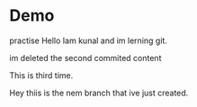 # Demo
practise
Hello Iam kunal and im lerning git.

im deleted the second commited content

This is third time.

Hey thiis is the nem branch that ive just created.
